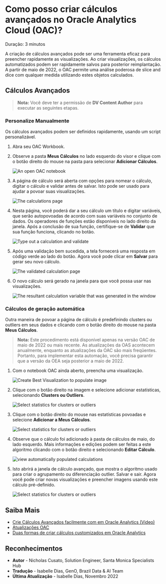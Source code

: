 # Como posso criar cálculos avançados no Oracle Analytics Cloud (OAC)?
Duração: 3 minutos

A criação de cálculos avançados pode ser uma ferramenta eficaz para preencher rapidamente as visualizações. Ao criar visualizações, os cálculos automatizados podem ser rapidamente salvos para posterior reimplantação.  A partir de maio de 2022, o OAC permite uma análise poderosa de slice and dice com qualquer medida utilizando estes objetos calculados.

## Cálculos Avançados

>**Nota:** Você deve ter a permissão de **DV Content Author** para executar as seguintes etapas.

### Personalize Manualmente
Os cálculos avançados podem ser definidos rapidamente, usando um script personalizável.

1. Abra seu OAC Workbook. 

2. Observe a pasta **Meus Cálculos** no lado esquerdo do visor e clique com o botão direito do mouse na pasta para selecionar **Adicionar Cálculos**.

    ![An open OAC notebook](images/add-calculation.png)

3. A página de cálculo será aberta com opções para nomear o cálculo, digitar o cálculo e validar antes de salvar. Isto pode ser usado para ajudar a povoar suas visualizações.

    ![The calculations page](images/new-calculation.png)

4. Nesta página, você poderá dar a seu cálculo um título e digitar variáveis, que serão autopovoadas de acordo com suas variáveis no conjunto de dados. Os operadores de funções estão disponíveis no lado direito da janela. Após a conclusão de sua função, certifique-se de **Validar** que sua função funciona, clicando no botão.

    ![Type out a calculation and validate](images/name-calculation-validate.png)

5. Após uma validação bem sucedida, a tela fornecerá uma resposta em código verde ao lado do botão. Agora você pode clicar em **Salvar** para gerar seu novo cálculo.
   
   ![The validated calculation page](images/validated-calculation.png)

6. O novo cálculo será gerado na janela para que você possa usar nas visualizações.

   ![The resultant calculation variable that was generated in the window](images/updated-calculation.png)

### Cálculos de geração automática

Outra maneira de povoar a página de cálculo é predefinindo clusters ou outliers em seus dados e clicando com o botão direito do mouse na pasta **Meus Cálculos**. 

>**Nota:** Este procedimento está disponível apenas na versão OAC de maio de 2022 ou mais recente. As atualizações da OAS acontecem anualmente, enquanto as atualizações da OAC são mais freqüentes. Portanto, para implementar esta automação, você precisa garantir que a versão da OEA seja posterior a maio de 2022.

1. Com o notebook OAC ainda aberto, preencha uma visualização.

    ![Create Best Visualization to populate image](images/create-best-visualization.png)

2. Clique com o botão direito na imagem e selecione adicionar estatísticas, selecionando **Clusters ou Outliers**. 

    ![Select statistics for clusters or outliers](images/add-statistics-clusters.png)

3. Clique com o botão direito do mouse nas estatísticas povoadas e selecione **Adicionar a Meus Cálculos**.

    ![Select statistics for clusters or outliers](images/add-to-my-calculations.png)
  
4. Observe que o cálculo foi adicionado à pasta de cálculos de maio, do lado esquerdo. Mais informações e edições podem ser feitas a este algoritmo clicando com o botão direito e selecionando **Editar Cálculo**.
   
    ![view automatically populated calculations](images/edit-calculation.png)

5. Isto abrirá a janela de cálculo avançado, que mostra o algoritmo usado para criar o agrupamento ou diferenciação outlier. Salvar e sair. Agora você pode criar novas visualizações e preencher imagens usando este cálculo pré-definido.

    ![Select statistics for clusters or outliers](images/edit-calculation-page-automatically-populated.png)

## Saiba Mais

* [Crie Cálculos Avançados facilmente com em Oracle Analytics (Video)](https://www.youtube.com/watch?v=aRfYn2hB-Jg)
* [Atualizações OAC](https://docs.oracle.com/en/cloud/paas/analytics-cloud/acswn/index.html#ACSWN-GUID-CFF90F44-BCEB-49EE-B40B-8D040F02D476)
* [Duas formas de criar cálculos customizados em Oracle Analytics](https://blogs.oracle.com/analytics/post/two-ways-to-create-custom-calculations-in-oracle-analytics)

## Reconhecimentos

* **Autor** - Nicholas Cusato, Solution Engineer, Santa Monica Specialists Hub
* **Tradução** - Isabelle Dias, GenO, Brazil Data & AI Team
* **Última Atualização** - Isabelle Dias,  Novembro 2022
